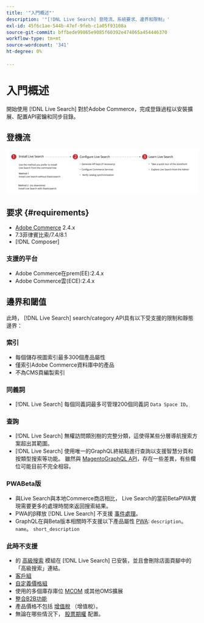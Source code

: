 ```yaml
---
title: '"入門概述"'
description: '"[!DNL Live Search] 登陸流、系統要求、邊界和限制」'
exl-id: 45f6c1ae-544b-47ef-9feb-c1a05f93108a
source-git-commit: bffbede99865e9085f60392e474065a454446370
workflow-type: tm+mt
source-wordcount: '341'
ht-degree: 0%

---
```


# 入門概述

開始使用 [!DNL Live Search] 對於Adobe Commerce，完成登錄過程以安裝擴展、配置API密鑰和同步目錄。

## 登機流

![[!DNL Live Search] 附圖](assets/onboarding-flow.svg)

## 要求 {#requirements}

* [Adobe Commerce](https://magento.com/products/magento-commerce) 2.4.x
* 7.3菲律賓比索/7.4/8.1
* [!DNL Composer]

### 支援的平台

* Adobe Commerce在prem(EE):2.4.x
* Adobe Commerce雲(ECE):2.4.x

## 邊界和閾值

此時， [!DNL Live Search] search/category API具有以下受支援的限制和靜態邊界：

### 索引

* 每個儲存視圖索引最多300個產品屬性
* 僅索引Adobe Commerce資料庫中的產品
* 不為CMS頁編製索引

### 同義詞

* [!DNL Live Search] 每個同義詞最多可管理200個同義詞 `Data Space ID`。

### 查詢

* [!DNL Live Search] 無權訪問類別樹的完整分類，這使得某些分層導航搜索方案超出其範圍。
* [!DNL Live Search] 使用唯一的GraphQL終結點進行查詢以支援智慧分頁和按類型搜索等功能。 雖然與 [MagentoGraphQL API](https://devdocs.magento.com/guides/v2.4/graphql)，存在一些差異，有些欄位可能目前不完全相容。

### PWABeta版

* 與Live Search與本地Commerce商店相比， Live Search的當前BetaPWA實現需要更多的處理時間來返回搜索結果。
* PWA的β釋放 [!DNL Live Search] 不支援 [事件處理](https://devdocs.magento.com/shared-services/storefront-events-sdk.html)。
* GraphQL在與Beta版本相關時不支援以下產品屬性 [PWA](https://developer.adobe.com/commerce/pwa-studio/): `description`。 `name`。 `short_description`

### 此時不支援

* 的 [高級搜索](https://docs.magento.com/user-guide/catalog/search-advanced.html) 模組在 [!DNL Live Search] 已安裝，並且會刪除店面頁腳中的「高級搜索」連結。
* [客戶組](https://docs.magento.com/user-guide/customers/customer-groups.html)
* [自定義價格組](https://docs.magento.com/user-guide/catalog/product-price-group.html)
* 使用的多個庫存庫位 [MCOM](https://docs.magento.com/user-guide/mcom.html) 或其他OMS擴展
* [整合B2B功能](https://business.adobe.com/products/magento/b2b-ecommerce.html)
* 產品價格不包括 [增值稅](https://docs.magento.com/user-guide/tax/vat.html) （增值稅）。
* 無論在哪些情況下， [股票期權](https://docs.magento.com/user-guide/catalog/inventory-options-global.html) 配置。
